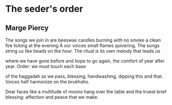 # The seder's order
## Marge Piercy
The songs we join in
are beeswax candles
burning with no smoke
a clean fire licking at the evening
Â
our voices small flames quivering.
The songs string us like beads
on the hour. The ritual is
its own melody that leads us

where we have gone before
and hope to go again, the comfort
of year after year. Order:
we must touch each base

of the haggadah as we pass,
blessing, handwashing,
dipping this and that. Voices
half harmonize on the _brukhahs._

Dear faces like a multitude
of moons hang over the table
and the truest brief blessing:
affection and peace that we make.